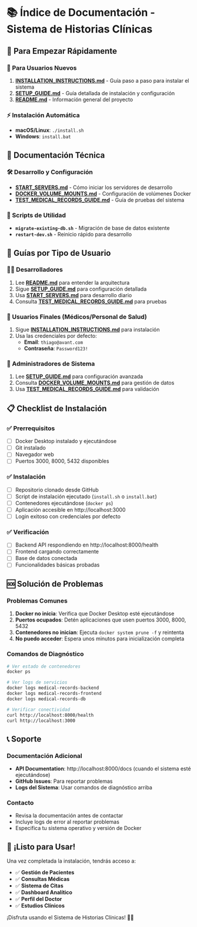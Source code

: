 # 📚 Índice de Documentación - Sistema de Historias Clínicas

## 🚀 Para Empezar Rápidamente

### 👥 Para Usuarios Nuevos
1. **[INSTALLATION_INSTRUCTIONS.md](INSTALLATION_INSTRUCTIONS.md)** - Guía paso a paso para instalar el sistema
2. **[SETUP_GUIDE.md](SETUP_GUIDE.md)** - Guía detallada de instalación y configuración
3. **[README.md](README.md)** - Información general del proyecto

### ⚡ Instalación Automática
- **macOS/Linux**: `./install.sh`
- **Windows**: `install.bat`

## 📖 Documentación Técnica

### 🛠️ Desarrollo y Configuración
- **[START_SERVERS.md](START_SERVERS.md)** - Cómo iniciar los servidores de desarrollo
- **[DOCKER_VOLUME_MOUNTS.md](DOCKER_VOLUME_MOUNTS.md)** - Configuración de volúmenes Docker
- **[TEST_MEDICAL_RECORDS_GUIDE.md](TEST_MEDICAL_RECORDS_GUIDE.md)** - Guía de pruebas del sistema

### 🔧 Scripts de Utilidad
- **`migrate-existing-db.sh`** - Migración de base de datos existente
- **`restart-dev.sh`** - Reinicio rápido para desarrollo

## 🎯 Guías por Tipo de Usuario

### 👨‍💻 Desarrolladores
1. Lee **[README.md](README.md)** para entender la arquitectura
2. Sigue **[SETUP_GUIDE.md](SETUP_GUIDE.md)** para configuración detallada
3. Usa **[START_SERVERS.md](START_SERVERS.md)** para desarrollo diario
4. Consulta **[TEST_MEDICAL_RECORDS_GUIDE.md](TEST_MEDICAL_RECORDS_GUIDE.md)** para pruebas

### 🏥 Usuarios Finales (Médicos/Personal de Salud)
1. Sigue **[INSTALLATION_INSTRUCTIONS.md](INSTALLATION_INSTRUCTIONS.md)** para instalación
2. Usa las credenciales por defecto:
   - **Email**: `thiago@avant.com`
   - **Contraseña**: `Password123!`

### 🏢 Administradores de Sistema
1. Lee **[SETUP_GUIDE.md](SETUP_GUIDE.md)** para configuración avanzada
2. Consulta **[DOCKER_VOLUME_MOUNTS.md](DOCKER_VOLUME_MOUNTS.md)** para gestión de datos
3. Usa **[TEST_MEDICAL_RECORDS_GUIDE.md](TEST_MEDICAL_RECORDS_GUIDE.md)** para validación

## 📋 Checklist de Instalación

### ✅ Prerrequisitos
- [ ] Docker Desktop instalado y ejecutándose
- [ ] Git instalado
- [ ] Navegador web
- [ ] Puertos 3000, 8000, 5432 disponibles

### ✅ Instalación
- [ ] Repositorio clonado desde GitHub
- [ ] Script de instalación ejecutado (`install.sh` o `install.bat`)
- [ ] Contenedores ejecutándose (`docker ps`)
- [ ] Aplicación accesible en http://localhost:3000
- [ ] Login exitoso con credenciales por defecto

### ✅ Verificación
- [ ] Backend API respondiendo en http://localhost:8000/health
- [ ] Frontend cargando correctamente
- [ ] Base de datos conectada
- [ ] Funcionalidades básicas probadas

## 🆘 Solución de Problemas

### Problemas Comunes
1. **Docker no inicia**: Verifica que Docker Desktop esté ejecutándose
2. **Puertos ocupados**: Detén aplicaciones que usen puertos 3000, 8000, 5432
3. **Contenedores no inician**: Ejecuta `docker system prune -f` y reintenta
4. **No puedo acceder**: Espera unos minutos para inicialización completa

### Comandos de Diagnóstico
```bash
# Ver estado de contenedores
docker ps

# Ver logs de servicios
docker logs medical-records-backend
docker logs medical-records-frontend
docker logs medical-records-db

# Verificar conectividad
curl http://localhost:8000/health
curl http://localhost:3000
```

## 📞 Soporte

### Documentación Adicional
- **API Documentation**: http://localhost:8000/docs (cuando el sistema esté ejecutándose)
- **GitHub Issues**: Para reportar problemas
- **Logs del Sistema**: Usar comandos de diagnóstico arriba

### Contacto
- Revisa la documentación antes de contactar
- Incluye logs de error al reportar problemas
- Especifica tu sistema operativo y versión de Docker

## 🎉 ¡Listo para Usar!

Una vez completada la instalación, tendrás acceso a:

- ✅ **Gestión de Pacientes**
- ✅ **Consultas Médicas**
- ✅ **Sistema de Citas**
- ✅ **Dashboard Analítico**
- ✅ **Perfil del Doctor**
- ✅ **Estudios Clínicos**

¡Disfruta usando el Sistema de Historias Clínicas! 🏥✨
